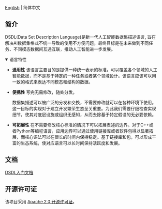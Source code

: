 [English](./README.md) | 简体中文

## 简介

DSDL(Data Set Description Language)是新一代人工智能数据集描述语言, 旨在解决AI数据集格式不统一导致的使用不方便问题。最终目标是在未来做到不同任务、不同模态数据间互通互联，推动人工智能进一步发展。

<details open>
<summary>语言特性</summary>

- **通用性**
  该语言主要目的是提供一种统一表示的标准，可以覆盖各个领域的人工智能数据，而不是基于特定的一种任务或者某个领域设计。该语言应该可以用一致的格式来表达不同模态和结构的数据。

- **便携性**
  写完无需修改，随处分发。

  数据集描述可以被广泛的分发和交换，不需要修改就可以在各种环境下使用。这一目标的实现对于建立开发繁荣生态至关重要。为此我们需要仔细检查实现细节，使其对底层设施或组织无感知，从而去除基于特定假设的无必要依赖。

- **可拓展性**
  在不需要修改核心标准的情况下可以拓展表述的边界。对于C++或者Python等编程语言，应用边界可以通过使用链接库或者软件包得以显著拓展，而核心语法可以在很长的时间内保持稳定。基于链接库和包，可以形成丰富的生态系统，使对应语言可以长时间保持活跃度和发展。

</details>

## 文档

[DSDL入门文档](xxx.html)

## 开源许可证

该项目采用 [Apache 2.0 开源许可证](LICENSE)。

